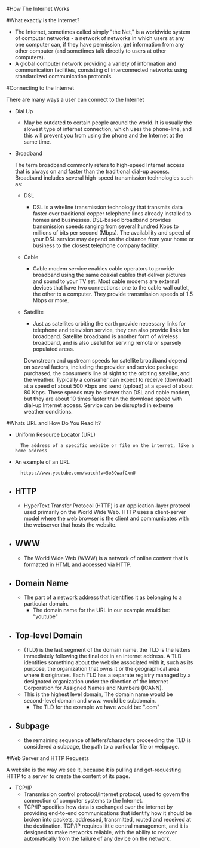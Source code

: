 #How The Internet Works

#What exactly is the Internet?

- The Internet, sometimes called simply "the Net," is a worldwide system of computer networks - a network of networks in
which users at any one computer can, if they have permission, get information from any other computer (and sometimes 
talk directly to users at other computers). 
- A global computer network providing a variety of information and communication facilities, consisting of 
interconnected networks using standardized communication protocols.

#Connecting to the Internet

There are many ways a user can connect to the Internet 

- Dial Up
    - May be outdated to certain people around the world.
    It is usually the slowest type of internet connection, which uses
    the phone-line, and this will prevent you from using the phone and the 
    Internet at the same time. 
    
- Broadband 

    The term broadband commonly refers to high-speed Internet access that is always on and faster than the traditional
    dial-up access. Broadband includes several high-speed transmission technologies such as:
    
    - DSL 
        - DSL is a wireline transmission technology that transmits data faster over traditional copper telephone lines 
        already installed to homes and businesses. DSL-based broadband provides transmission speeds ranging from several
        hundred Kbps to millions of bits per second (Mbps). The availability and speed of your DSL service may depend on
        the distance from your home or business to the closest telephone company facility.
         
    - Cable
        - Cable modem service enables cable operators to provide broadband using the same coaxial cables that deliver 
        pictures and sound to your TV set. Most cable modems are external devices that have two connections: one to the 
        cable wall outlet, the other to a computer. They provide transmission speeds of 1.5 Mbps or more.
   
    - Satellite 
        - Just as satellites orbiting the earth provide necessary links for telephone and television service, they can 
        also provide links for broadband. Satellite broadband is another form of wireless broadband, and is also useful 
        for serving remote or sparsely populated areas.
          
        Downstream and upstream speeds for satellite broadband depend on several factors, including the provider and 
        service package purchased, the consumer’s line of sight to the orbiting satellite, and the weather. Typically a 
        consumer can expect to receive (download) at a speed of about 500 Kbps and send (upload) at a speed of about 
        80 Kbps. These speeds may be slower than DSL and cable modem, but they are about 10 times faster than the 
        download speed with dial-up Internet access. Service can be disrupted in extreme weather conditions.

#Whats URL and How Do You Read It?

- Uniform Resource Locator (URL) 
    
        The address of a specific website or file on the internet, like a home address

- An example of an URL

        https://www.youtube.com/watch?v=5o8CwafCxnU
       
- HTTP 
    -
    - HyperText Transfer Protocol (HTTP) is an application-layer protocol used primarily on the World Wide Web. 
    HTTP uses a client-server model where the web browser is the client and communicates with the webserver that hosts 
    the website. 
    
- WWW
    -
    - The World Wide Web (WWW) is a network of online content that is formatted in HTML and accessed via HTTP.

- Domain Name
    -
    - The part of a network address that identifies it as belonging to a particular domain.
        - The domain name for the URL in our example would be: "youtube"

- Top-level Domain 
    -
    - (TLD) is the last segment of the domain name. the TLD is the letters immediately following the final dot in an 
    internet address. A TLD identifies something about the website associated with it, such as its purpose, 
    the organization that owns it or the geographical area where it originates. Each TLD has a separate registry 
    managed by a designated organization under the direction of the Internet Corporation for Assigned Names and Numbers 
    (ICANN).
    - This is the highest level domain, The domain name would be second-level domain
    and www. would be subdomain.
        - The TLD for the example we have would be: ".com"

- Subpage
    -
    - the remaining sequence of letters/characters proceeding the TLD is considered a subpage, the path to a particular 
    file or webpage. 

#Web Server and HTTP Requests

A website is the way we see it, because it is pulling and get-requesting HTTP to a server to create the content of its page.

- TCP/IP
    - Transmission control protocol/Internet protocol, used to govern the connection of computer systems to the Internet.
    - TCP/IP specifies how data is exchanged over the internet by providing end-to-end communications that identify how it 
    should be broken into packets, addressed, transmitted, routed and received at the destination. TCP/IP requires 
    little central management, and it is designed to make networks reliable, with the ability to recover automatically 
    from the failure of any device on the network.


